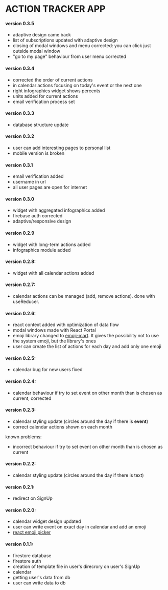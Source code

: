 # ACTION TRACKER APP

#### version 0.3.5

- adaptive design came back
- list of subscriptions updated with adaptive design
- closing of modal windows and menu corrected: you can click just outside modal window
- "go to my page" behaviour from user menu corrected

#### version 0.3.4

- corrected the order of current actions
- in calendar actions focusing on today's event or the next one
- right infographics widget shows percents
- units added for current actions
- email verification process set

#### version 0.3.3

- database structure update

#### version 0.3.2

- user can add interesting pages to personal list
- mobile version is broken

#### version 0.3.1

- email verification added
- username in url
- all user pages are open for internet

#### version 0.3.0

- widget with aggregated infographics added
- firebase auth corrected
- adaptive/responsive design

#### version 0.2.9

- widget with long-term actions added
- infographics module added

#### version 0.2.8:

- widget with all calendar actions added

#### version 0.2.7:

- calendar actions can be managed (add, remove actions). done with useReducer.

#### version 0.2.6:

- react context added with optimization of data flow
- modal windows made with React Portal
- emoji library changed to [emoji-mart](https://github.com/missive/emoji-mart). It gives the possibility not to use the system emoji, but the library's ones
- user can create the list of actions for each day and add only one emoji

#### version 0.2.5:

- calendar bug for new users fixed

#### version 0.2.4:

- calendar behaviour if try to set event on other month than is chosen as current, corrected

#### version 0.2.3:

- calendar styling update (circles around the day if there is **event**)
- correct calendar actions shown on each month

known problems:

- incorrect behaviour if try to set event on other month than is chosen as current

#### version 0.2.2:

- calendar styling update (circles around the day if there is text)

#### version 0.2.1:

- redirect on SignUp

#### version 0.2.0:

- calendar widget design updated
- user can write event on exact day in calendar and add an emoji
- [react emoji picker](https://www.npmjs.com/package/emoji-picker-react)

#### version 0.1.1:

- firestore database
- firestore auth
- creation of template file in user's direcrory on user's SignUp
- calendar
- getting user's data from db
- user can write data to db

